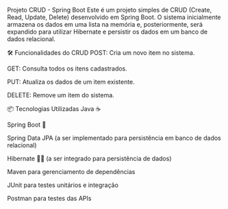 Projeto CRUD - Spring Boot
Este é um projeto simples de CRUD (Create, Read, Update, Delete) desenvolvido em Spring Boot. O sistema inicialmente armazena os dados em uma lista na memória e, posteriormente, será expandido para utilizar Hibernate e persistir os dados em um banco de dados relacional.

🛠 Funcionalidades do CRUD
POST: Cria um novo item no sistema.

GET: Consulta todos os itens cadastrados.

PUT: Atualiza os dados de um item existente.

DELETE: Remove um item do sistema.

📦 Tecnologias Utilizadas
Java ☕

Spring Boot 🌱

Spring Data JPA (a ser implementado para persistência em banco de dados relacional)

Hibernate 🧑‍💻 (a ser integrado para persistência de dados)

Maven para gerenciamento de dependências

JUnit para testes unitários e integração

Postman para testes das APIs


